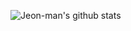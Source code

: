 ![Jeon-man's github stats](https://github-readme-stats.vercel.app/api?username=아이디&show_icons=true)
